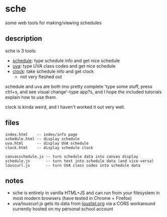 # sche
some web tools for making/viewing schedules

## description
sche is 3 tools:
- [schedule](https://hywn.github.io/sche/schedule.html): type schedule info and get nice schedule
- [uva](https://hywn.github.io/sche/uva.html): type UVA class codes and get nice schedule
- [clock](https://hywn.github.io/sche/clock.html): take schedule info and get clock
	- not very fleshed out

schedule and uva are both imo pretty complete 'type some stuff, press ctrl+s, and see visual change'-type app?s, and I hope the included tutorials explain how to use them.

clock is kinda weird, and I haven't worked it out very well.

## files
```
index.html    -- index/info page
schedule.html -- display schedule
uva.html      -- display UVA schedule
clock.html    -- display schedule clock

canvasschedule.js -- turn schedule data into canvas display
schedule.js       -- turn text into schedule data (and vice-versa)
louscurl.js       -- turn UVA class codes into schedule data
```

## notes
- sche is entirely in vanilla HTML+JS and can run from your filesystem in most modern browsers (have tested in Chrome + Firefox)
- uva/louscurl.js gets its data from [louslist.org](https://louslist.org/) via a CORS workaround currently hosted on my personal school account